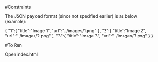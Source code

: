 #Constraints

The JSON payload format (since not specified earlier) is as below (example):

{
  "1":{
    "title":"Image 1",
    "url":"../images/1.png"
  },
  "2":{
    "title":"Image 2",
    "url":"../images/2.png"
  },
  "3":{
    "title":"Image 3",
    "url":"../images/3.png"
  }
}

#To Run

Open index.html